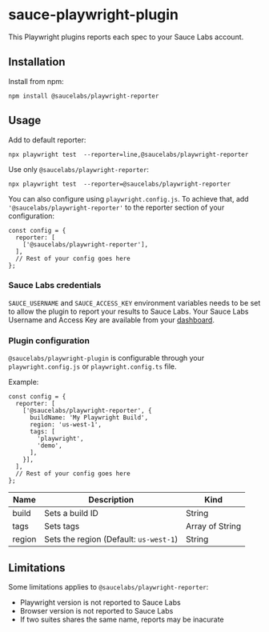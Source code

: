 # sauce-playwright-plugin

This Playwright plugins reports each spec to your Sauce Labs account.

## Installation

Install from npm:
```
npm install @saucelabs/playwright-reporter
```

## Usage

Add to default reporter:
```
npx playwright test  --reporter=line,@saucelabs/playwright-reporter
```

Use only `@saucelabs/playwright-reporter`:
```
npx playwright test  --reporter=@saucelabs/playwright-reporter
```

You can also configure using `playwright.config.js`. To achieve that, add `'@saucelabs/playwright-reporter'` to the reporter section of your configuration:
```
const config = {
  reporter: [
    ['@saucelabs/playwright-reporter'],
  ],
  // Rest of your config goes here
};
```


### Sauce Labs credentials

`SAUCE_USERNAME` and `SAUCE_ACCESS_KEY` environment variables needs to be set to
allow the plugin to report your results to Sauce Labs.
Your Sauce Labs Username and Access Key are available from your
[dashboard](https://app.saucelabs.com/user-settings).

### Plugin configuration

`@saucelabs/playwright-plugin` is configurable through your `playwright.config.js` or `playwright.config.ts` file.

Example:
```
const config = {
  reporter: [
    ['@saucelabs/playwright-reporter', {
      buildName: 'My Playwright Build',
      region: 'us-west-1',
      tags: [
        'playwright',
        'demo',
      ],
    }],
  ],
  // Rest of your config goes here
};
```

| Name | Description | Kind |
| --- | --- | --- |
| build | Sets a build ID | String |
| tags | Sets tags | Array of String |
| region | Sets the region (Default: `us-west-1`) | String |

## Limitations

Some limitations applies to `@saucelabs/playwright-reporter`:
* Playwright version is not reported to Sauce Labs
* Browser version is not reported to Sauce Labs
* If two suites shares the same name, reports may be inacurate
